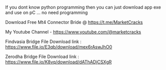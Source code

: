 If you dont know python programming then you can just download app exe and use on pC ... no need programming

Download Free Mt4 Connector Bride @  https://t.me/MarketCracks

My Youtube Channel - https://www.youtube.com/@marketcracks

Findvasia Bridge File Download link :  https://www.file.io/E3qb/download/mex6rAswJhO0

Zerodha Bridge File Download link :  https://www.file.io/K8vq/download/dAThADjCSXgR
